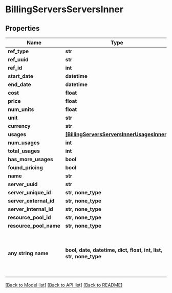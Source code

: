 # BillingServersServersInner


## Properties
Name | Type | Description | Notes
------------ | ------------- | ------------- | -------------
**ref_type** | **str** |  | [optional] 
**ref_uuid** | **str** |  | [optional] 
**ref_id** | **int** |  | [optional] 
**start_date** | **datetime** |  | [optional] 
**end_date** | **datetime** |  | [optional] 
**cost** | **float** |  | [optional] 
**price** | **float** |  | [optional] 
**num_units** | **float** |  | [optional] 
**unit** | **str** |  | [optional] 
**currency** | **str** |  | [optional] 
**usages** | [**[BillingServersServersInnerUsagesInner]**](BillingServersServersInnerUsagesInner.md) |  | [optional] 
**num_usages** | **int** |  | [optional] 
**total_usages** | **int** |  | [optional] 
**has_more_usages** | **bool** |  | [optional] 
**found_pricing** | **bool** |  | [optional] 
**name** | **str** |  | [optional] 
**server_uuid** | **str** |  | [optional] 
**server_unique_id** | **str, none_type** |  | [optional] 
**server_external_id** | **str, none_type** |  | [optional] 
**server_internal_id** | **str, none_type** |  | [optional] 
**resource_pool_id** | **str, none_type** |  | [optional] 
**resource_pool_name** | **str, none_type** |  | [optional] 
**any string name** | **bool, date, datetime, dict, float, int, list, str, none_type** | any string name can be used but the value must be the correct type | [optional]

[[Back to Model list]](../README.md#documentation-for-models) [[Back to API list]](../README.md#documentation-for-api-endpoints) [[Back to README]](../README.md)


